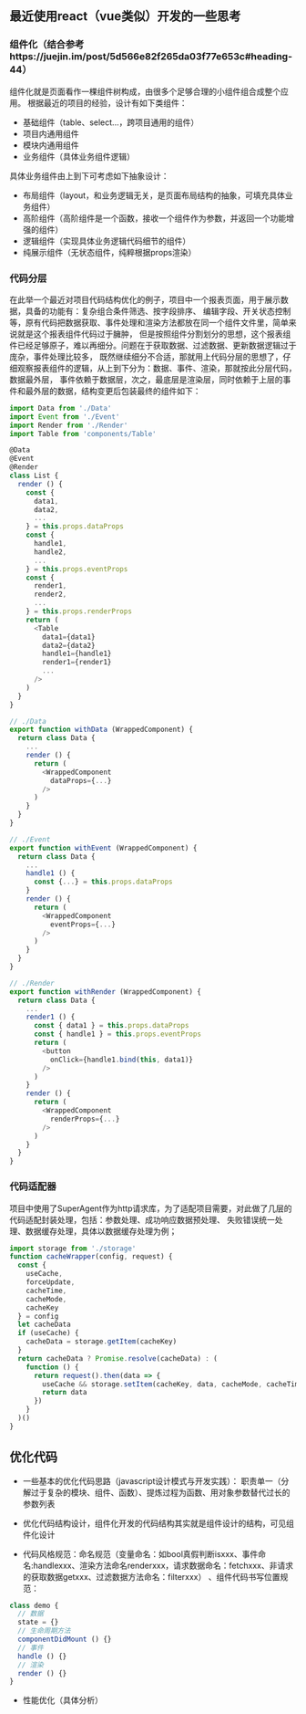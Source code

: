 ## 最近使用react（vue类似）开发的一些思考

### 组件化（结合参考https://juejin.im/post/5d566e82f265da03f77e653c#heading-44）
组件化就是页面看作一棵组件树构成，由很多个足够合理的小组件组合成整个应用。
根据最近的项目的经验，设计有如下类组件：

* 基础组件（table、select...，跨项目通用的组件）
* 项目内通用组件
* 模块内通用组件
* 业务组件（具体业务组件逻辑）

具体业务组件由上到下可考虑如下抽象设计：
* 布局组件（layout，和业务逻辑无关，是页面布局结构的抽象，可填充具体业务组件）
* 高阶组件（高阶组件是一个函数，接收一个组件作为参数，并返回一个功能增强的组件）
* 逻辑组件（实现具体业务逻辑代码细节的组件）
* 纯展示组件（无状态组件，纯粹根据props渲染）

### 代码分层
在此举一个最近对项目代码结构优化的例子，项目中一个报表页面，用于展示数据，具备的功能有：复杂组合条件筛选、按字段排序、
编辑字段、开关状态控制等，原有代码把数据获取、事件处理和渲染方法都放在同一个组件文件里，简单来说就是这个报表组件代码过于臃肿，
但是按照组件分割划分的思想，这个报表组件已经足够原子，难以再细分。问题在于获取数据、过滤数据、更新数据逻辑过于庞杂，事件处理比较多，
既然继续细分不合适，那就用上代码分层的思想了，仔细观察报表组件的逻辑，从上到下分为：数据、事件、渲染，那就按此分层代码，数据最外层，
事件依赖于数据层，次之，最底层是渲染层，同时依赖于上层的事件和最外层的数据，结构变更后包装最终的组件如下：
```javascript
import Data from './Data'
import Event from './Event'
import Render from './Render'
import Table from 'components/Table'

@Data
@Event
@Render
class List {
  render () {
    const {
      data1,
      data2,
      ...
    } = this.props.dataProps
    const {
      handle1,
      handle2,
      ...
    } = this.props.eventProps
    const {
      render1,
      render2,
      ...
    } = this.props.renderProps
    return (
      <Table
        data1={data1}
        data2={data2}
        handle1={handle1}
        render1={render1}
        ...
      />
    )
  }
}
```

```javascript
// ./Data
export function withData (WrappedComponent) {
  return class Data {
    ...
    render () {
      return (
        <WrappedComponent
          dataProps={...}
        />
      )
    }
  }
}
```
```javascript
// ./Event
export function withEvent (WrappedComponent) {
  return class Data {
    ...
    handle1 () {
      const {...} = this.props.dataProps
    }
    render () {
      return (
        <WrappedComponent
          eventProps={...}
        />
      )
    }
  }
}
```

```javascript
// ./Render
export function withRender (WrappedComponent) {
  return class Data {
    ...
    render1 () {
      const { data1 } = this.props.dataProps
      const { handle1 } = this.props.eventProps
      return (
        <button
          onClick={handle1.bind(this, data1)}
        />
      )
    }
    render () {
      return (
        <WrappedComponent
          renderProps={...}
        />
      )
    }
  }
}
```

### 代码适配器
项目中使用了SuperAgent作为http请求库，为了适配项目需要，对此做了几层的代码适配封装处理，包括：参数处理、成功响应数据预处理、
失败错误统一处理、数据缓存处理，具体以数据缓存处理为例；
```javascript
import storage from './storage'
function cacheWrapper(config, request) {
  const {
    useCache,
    forceUpdate,
    cacheTime,
    cacheMode,
    cacheKey
  } = config
  let cacheData
  if (useCache) {
    cacheData = storage.getItem(cacheKey)
  }
  return cacheData ? Promise.resolve(cacheData) : (
    function () {
      return request().then(data => {
        useCache && storage.setItem(cacheKey, data, cacheMode, cacheTime)
        return data
      })
    }
  )()
}
```

## 优化代码
* 一些基本的优化代码思路（javascript设计模式与开发实践）：
职责单一（分解过于复杂的模块、组件、函数）、提炼过程为函数、用对象参数替代过长的参数列表

* 优化代码结构设计，组件化开发的代码结构其实就是组件设计的结构，可见组件化设计

* 代码风格规范：命名规范（变量命名：如bool真假判断isxxx、事件命名:handlexxx、渲染方法命名renderxxx，请求数据命名：fetchxxx、非请求的获取数据getxxx、过滤数据方法命名：filterxxx）
、组件代码书写位置规范：
```javascript
class demo {
  // 数据
  state = {}
  // 生命周期方法
  componentDidMount () {}
  // 事件
  handle () {}
  // 渲染
  render () {}
}
```

* 性能优化（具体分析）
